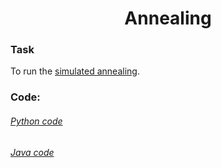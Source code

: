 <h1 align="center">Annealing</h1>

### Task

To run the [simulated annealing](https://en.wikipedia.org/wiki/Simulated_annealing).

### Code:

###### [Python code](./walk.py)

###### [Java code](./walk.java)
